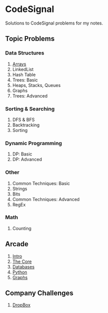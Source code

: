 # CodeSignal

Solutions to CodeSignal problems for my notes.

## Topic Problems

### Data Structures

1. [Arrays]
2. LinkedList
3. Hash Table
4. Trees: Basic
5. Heaps, Stacks, Queues
6. Graphs
7. Trees: Advanced

### Sorting & Searching

1. DFS & BFS
2. Backtracking
3. Sorting

### Dynamic Programming

1. DP: Basic
2. DP: Advanced

### Other

1. Common Techniques: Basic
2. Strings
3. Bits
4. Common Techniques: Advanced
5. RegEx

### Math

1. Counting

## Arcade

1. [Intro]
2. [The Core]
3. [Databases]
4. [Python]
5. [Graphs]

## Company Challenges

1. [DropBox]

[//]: # "These are reference links used in the body of this note and get stripped out when the markdown processor does its job. There is no need to format nicely because it shouldn't be seen. Thanks SO - http://stackoverflow.com/questions/4823468/store-comments-in-markdown-syntax"
[arrays]: https://github.com/dehanz13/codesignal/tree/master/arrays
[intro]: https://github.com/dehanz13/codesignal/tree/master/arcade/intro
[the core]: https://github.com/dehanz13/codesignal/tree/master/arcade/the-core
[databases]: https://github.com/dehanz13/codesignal/tree/master/arcade/databases
[python]: https://github.com/dehanz13/codesignal/tree/master/arcade/python
[graphs]: https://github.com/dehanz13/codesignal/tree/master/arcade/graphs
[dropbox]: https://github.com/dehanz13/codesignal/tree/master/company-challenges/dropbox
